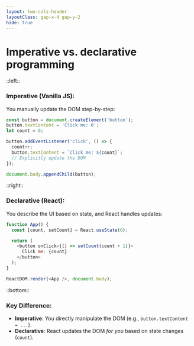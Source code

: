 ```yaml
---
layout: two-cols-header
layoutClass: gap-x-4 gap-y-2
hide: true
---
```


# Imperative vs. declarative programming

::left::

### **Imperative** (Vanilla JS):

<p class="h-12">
You manually update the DOM step-by-step:
</p>

```javascript
const button = document.createElement('button');
button.textContent = 'Click me: 0';
let count = 0;

button.addEventListener('click', () => {
  count++;
  button.textContent = `Click me: ${count}`;
  // Explicitly update the DOM
});

document.body.appendChild(button);
```

::right::

### **Declarative** (React):

<p class="h-12">
You describe the UI based on state, and React handles updates:
</p>

```javascript
function App() {
  const [count, setCount] = React.useState(0);

  return (
    <button onClick={() => setCount(count + 1)}>
      Click me: {count}
    </button>
  );
}

ReactDOM.render(<App />, document.body);
```

::bottom::

### **Key Difference**:
- **Imperative**: You directly manipulate the DOM (e.g., `button.textContent = ...`).
- **Declarative**: React updates the DOM *for you* based on state changes (`count`).
<!-- may remove all -->